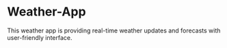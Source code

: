 # Weather-App
This  weather app is providing real-time weather updates and forecasts with user-friendly interface.
